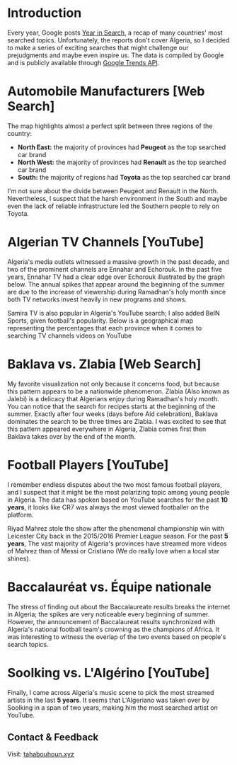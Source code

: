 # Introduction

Every year, Google posts [Year in Search](https://trends.google.com/trends/yis/2019/US/), a recap of many countries' most searched topics. Unfortunately, the reports don't cover Algeria, so I decided to make a series of exciting searches that might challenge our prejudgments and maybe even inspire us. The data is compiled by Google and is publicly available through [Google Trends API](https://trends.google.com/).  
  
  

# Automobile Manufacturers [Web Search]
The map highlights almost a perfect split between three regions of the country:
- **North East:** the majority of provinces had **Peugeot** as the top searched car brand
- **North West:** the majority of provinces had **Renault** as the top searched car brand
- **South:** the majority of regions had **Toyota** as the top searched car brand  

I'm not sure about the divide between Peugeot and Renault in the North. Nevertheless, I suspect that the harsh environment in the South and maybe even the lack of reliable infrastructure led the Southern people to rely on Toyota.  
  
  
<script type="text/javascript" src="https://ssl.gstatic.com/trends_nrtr/2213_RC01/embed_loader.js"></script> 

<script type="text/javascript"> trends.embed.renderExploreWidget("GEO_MAP", {"comparisonItem":[{"keyword":"/m/0h5wr7c","geo":"DZ","time":"today 5-y"},{"keyword":"/m/07ywl","geo":"DZ","time":"today 5-y"},{"keyword":"/m/0h5y1j0","geo":"DZ","time":"today 5-y"},{"keyword":"/m/05b4c","geo":"DZ","time":"today 5-y"},{"keyword":"/m/0f4v1","geo":"DZ","time":"today 5-y"}],"category":0,"property":""}, {"exploreQuery":"date=today%205-y&geo=DZ&q=%2Fm%2F0h5wr7c,%2Fm%2F07ywl,%2Fm%2F0h5y1j0,%2Fm%2F05b4c,%2Fm%2F0f4v1","guestPath":"https://trends.google.com:443/trends/embed/"}); </script>  
  
  
  
# Algerian TV Channels [YouTube]
Algeria's media outlets witnessed a massive growth in the past decade, and two of the prominent channels are Ennahar and Echorouk. In the past five years, Ennahar TV had a clear edge over Echorouk illustrated by the graph below. The annual spikes that appear around the beginning of the summer are due to the increase of viewership during Ramadhan's holy month since both TV networks invest heavily in new programs and shows.  
  
  
<script type="text/javascript"> trends.embed.renderExploreWidget("TIMESERIES", {"comparisonItem":[{"keyword":"/g/12mb3nyc_","geo":"DZ","time":"today 5-y"},{"keyword":"/g/11cft_9wd","geo":"DZ","time":"today 5-y"}],"category":0,"property":""}, {"exploreQuery":"date=today%205-y&geo=DZ&q=%2Fg%2F12mb3nyc_,%2Fg%2F11cft_9wd","guestPath":"https://trends.google.com:443/trends/embed/"}); </script>  
  
  
Samira TV is also popular in Algeria's YouTube search; I also added BeIN Sports, given football's popularity. Below is a geographical map representing the percentages that each province when it comes to searching TV channels videos on YouTube   
  
  
<script type="text/javascript"> trends.embed.renderExploreWidget("GEO_MAP", {"comparisonItem":[{"keyword":"/g/12mb3nyc_","geo":"DZ","time":"2017-06-11 2020-07-11"},{"keyword":"/g/11cft_9wd","geo":"DZ","time":"2017-06-11 2020-07-11"},{"keyword":"/g/12nvpdy6s","geo":"DZ","time":"2017-06-11 2020-07-11"},{"keyword":"/m/0jkvk2z","geo":"DZ","time":"2017-06-11 2020-07-11"}],"category":0,"property":"youtube"}, {"exploreQuery":"date=2017-06-11%202020-07-11&geo=DZ&gprop=youtube&q=%2Fg%2F12mb3nyc_,%2Fg%2F11cft_9wd,%2Fg%2F12nvpdy6s,%2Fm%2F0jkvk2z","guestPath":"https://trends.google.com:443/trends/embed/"}); </script>  
  
  
  
# Baklava vs. Zlabia [Web Search]
My favorite visualization not only because it concerns food, but because this pattern appears to be a nationwide phenomenon. Zlabia (Also known as Jalebi) is a delicacy that Algerians enjoy during Ramadhan's holy month. You can notice that the search for recipes starts at the beginning of the summer. Exactly after four weeks (days before Aid celebration), Baklava dominates the search to be three times are Zlabia. I was excited to see that this pattern appeared everywhere in Algeria, Zlabia comes first then Baklava takes over by the end of the month.  
  
  
<script type="text/javascript"> trends.embed.renderExploreWidget("TIMESERIES", {"comparisonItem":[{"keyword":"/m/0g07j","geo":"DZ","time":"today 5-y"},{"keyword":"/m/04nyjg","geo":"DZ","time":"today 5-y"}],"category":0,"property":""}, {"exploreQuery":"date=today%205-y&geo=DZ&q=%2Fm%2F0g07j,%2Fm%2F04nyjg","guestPath":"https://trends.google.com:443/trends/embed/"}); </script>  
  
  
  
# Football Players [YouTube]
I remember endless disputes about the two most famous football players, and I suspect that it might be the most polarizing topic among young people in Algeria. The data has spoken based on YouTube searches for the past **10 years**, it looks like CR7 was always the most viewed footballer on the platform.  
  
  
<script type="text/javascript"> trends.embed.renderExploreWidget("TIMESERIES", {"comparisonItem":[{"keyword":"/m/06qjgc","geo":"DZ","time":"2010-06-11 2020-07-11"},{"keyword":"/m/02xt6q","geo":"DZ","time":"2010-06-11 2020-07-11"}],"category":0,"property":"youtube"}, {"exploreQuery":"date=2010-06-11%202020-07-11&geo=DZ&gprop=youtube&q=%2Fm%2F06qjgc,%2Fm%2F02xt6q","guestPath":"https://trends.google.com:443/trends/embed/"}); </script>  
  
  
Riyad Mahrez stole the show after the phenomenal championship win with Leicester City back in the 2015/2016 Premier League season. For the past **5 years**, The vast majority of Algeria's provinces have streamed more videos of Mahrez than of Messi or Cristiano (We do really love when a local star shines).  
  
  
<script type="text/javascript"> trends.embed.renderExploreWidget("GEO_MAP", {"comparisonItem":[{"keyword":"/m/06qjgc","geo":"DZ","time":"today 5-y"},{"keyword":"/m/02xt6q","geo":"DZ","time":"today 5-y"},{"keyword":"/m/0_1k32v","geo":"DZ","time":"today 5-y"}],"category":0,"property":"youtube"}, {"exploreQuery":"date=today%205-y&geo=DZ&gprop=youtube&q=%2Fm%2F06qjgc,%2Fm%2F02xt6q,%2Fm%2F0_1k32v","guestPath":"https://trends.google.com:443/trends/embed/"}); </script>  
  
  
  
# Baccalauréat vs. Équipe nationale
The stress of finding out about the Baccalaureate results breaks the internet in Algeria; the spikes are very noticeable every beginning of summer. However, the announcement of Baccalaureat results synchronized with Algeria's national football team's crowning as the champions of Africa. It was interesting to witness the overlap of the two events based on people's search topics.  
  
  
<script type="text/javascript"> trends.embed.renderExploreWidget("TIMESERIES", {"comparisonItem":[{"keyword":"/m/01tc8y","geo":"DZ","time":"2017-01-01 2020-07-11"},{"keyword":"/m/03_qj1","geo":"DZ","time":"2017-01-01 2020-07-11"}],"category":0,"property":""}, {"exploreQuery":"date=2017-01-01%202020-07-11&geo=DZ&q=%2Fm%2F01tc8y,%2Fm%2F03_qj1","guestPath":"https://trends.google.com:443/trends/embed/"}); </script>  
  
  
  
# Soolking vs. L'Algérino [YouTube]
Finally, I came across Algeria's music scene to pick the most streamed artists in the last **5 years**. It seems that L'Algeriano was taken over by Soolking in a span of two years, making him the most searched artist on YouTube.  
  
  
<script type="text/javascript"> trends.embed.renderExploreWidget("TIMESERIES", {"comparisonItem":[{"keyword":"/m/04gvf3y","geo":"DZ","time":"today 5-y"},{"keyword":"Soolking","geo":"DZ","time":"today 5-y"}],"category":0,"property":"youtube"}, {"exploreQuery":"date=today%205-y&geo=DZ&gprop=youtube&q=%2Fm%2F04gvf3y,Soolking","guestPath":"https://trends.google.com:443/trends/embed/"}); </script>  
  
  
  
## Contact & Feedback
Visit: [tahabouhoun.xyz](https://tahabouhoun.xyz/)
